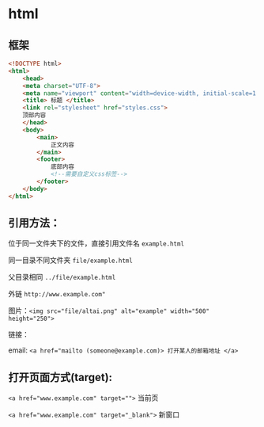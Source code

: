 # html

## 框架
```html
<!DOCTYPE html>
<html>
    <head>
    <meta charset="UTF-8">
    <meta name="viewport" content="width=device-width, initial-scale=1.0">
    <title> 标题 </title>
    <link rel="stylesheet" href="styles.css">
    顶部内容
    </head>
    <body>
        <main>
            正文内容
        </main>
        <footer>
            底部内容
            <!--需要自定义css标签-->
        </footer>
    </body>
</html>
```


## 引用方法：

位于同一文件夹下的文件，直接引用文件名 `example.html`

同一目录不同文件夹 `file/example.html`

父目录相同 `../file/example.html`

外链 `http://www.example.com"`

图片：`<img src="file/altai.png" alt="example" width="500" height="250">`

链接：

email: `<a href="mailto (someone@example.com)> 打开某人的邮箱地址 </a>`


## 打开页面方式(target):

`<a href="www.example.com" target="">` 当前页

`<a href="www.example.com" target="_blank">` 新窗口

